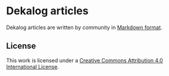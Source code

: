 # Dekalog articles

Dekalog articles are written by community in [Markdown format](http://commonmark.org).

## License

This work is licensed under a [Creative Commons Attribution 4.0 International License](http://creativecommons.org/licenses/by/4.0/).
